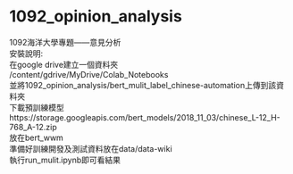 # 1092_opinion_analysis
1092海洋大學專題——意見分析  
安裝說明:  
在google drive建立一個資料夾  
/content/gdrive/MyDrive/Colab_Notebooks  
並將1092_opinion_analysis/bert_mulit_label_chinese-automation上傳到該資料夾  
下載預訓練模型https://storage.googleapis.com/bert_models/2018_11_03/chinese_L-12_H-768_A-12.zip  
放在bert_wwm  
準備好訓練開發及測試資料放在data/data-wiki  
執行run_mulit.ipynb即可看結果  
